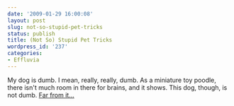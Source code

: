 ```yaml
---
date: '2009-01-29 16:00:08'
layout: post
slug: not-so-stupid-pet-tricks
status: publish
title: (Not So) Stupid Pet Tricks
wordpress_id: '237'
categories:
- Effluvia
---
```


My dog is dumb.  I mean, really, really, dumb.  As a miniature toy poodle, there isn't much room in there for brains, and it shows.  This dog, though, is not dumb.  [Far from it...](http://www.youtube.com/v/VEaFK2v6PbM&hl=en&fs=1)

